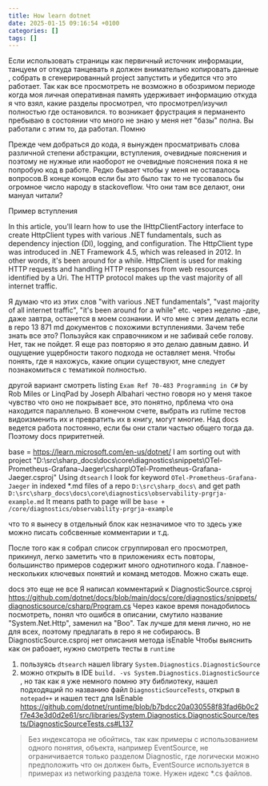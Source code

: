 ```yaml
---
title: How learn dotnet
date: 2025-01-15 09:16:54 +0100
categories: []
tags: []
---
```


Если использовать страницы как первичный источник информации, танцуем от  откуда танцевать я должен внимательно копировать данные , собрать в сгенерированный project запустить и убедится что это работает. Так как все просмотреть не возможно в обозримом периоде когда моя личная оперативная память удерживает информацию откуда я что взял, какие разделы
просмотрел, что просмотрел/изучил полностью  где остановился. то возникает фрустрация
я перманенто пребываю в состоянии что много не знаю у меня нет "базы" полна. Вы работали с этим то, да работал. Помню

Прежде чем добраться до кода, я вынужден просматривать слова различной степени абстракции, вступления, очевидные пояснения и поэтому не нужные или наоборот не очевидные пояснения пока я не попробую код в работе. 
Редко бывает чтобы у меня не оставалось вопросов.В  конце концов если бы это было так то не тусовалось бы огромное число народу в stackoveflow. Что они там все делают, они мануал читали?

Пример вступления

In this article, you'll learn how to use the IHttpClientFactory interface to create HttpClient types with various .NET fundamentals, such as dependency injection (DI), logging, and configuration. The HttpClient type was introduced in .NET Framework 4.5, which was released in 2012. In other words, it's been around for a while. HttpClient is used for making HTTP requests and handling HTTP responses from web resources identified by a Uri. The HTTP protocol makes up the vast majority of all internet traffic.

Я думаю что из этих слов 
"with various .NET fundamentals", "vast majority of all internet traffic", "it's been around for a while" etc.
через неделю -две, даже завтра, останется  в моем сознании.
И что мне с этим делать если в repo 13 871 md документов с похожими вступлениями. 
Зачем тебе знать все это? Пользуйся как справочником и не забивай себе голову. Нет, так не пойдет. Я еще раз повторяю я это делаю давным давно. И ощущение ущербности такого подхода не оставляет меня. Чтобы понять, где я нахожусь, какие опции существуют, мне следует  познакомиться с тематикой полностью.

другой вариант смотреть listing `Exam Ref 70-483 Programming in C#` by Rob Miles or LinqPad by Joseph Albahari
честно говоря но у меня такое чувство что оно не покрывает все, это понятно, прблема что она находится параллельно. В конечном счете, выбрать из rutime  тестов видоизменить их
и превратить их в книгу, могут многие. Над docs ведется работа постоянно, если бы они стали частью общего тогда да. 
Поэтому docs приритетней.  

base = https://learn.microsoft.com/en-us/dotnet/ 
I am sorting out with  project "D:\src\sharp_docs\docs\core\diagnostics\snippets\OTel-Prometheus-Grafana-Jaeger\csharp\OTel-Prometheus-Grafana-Jaeger.csproj"
Using `dtsearch` I look for  keyword `OTel-Prometheus-Grafana-Jaeger` in  indexed *.md files of a repo  `D:\src\sharp_docs\`
and get  path `D:\src\sharp_docs\docs\core\diagnostics\observability-prgrja-example.md`
It means path to page will  be  `base + /core/diagnostics/observability-prgrja-example`

что то я вынесу в отдельный блок как незначимое что то здесь уже можно писать собсвенные комментарии и т.д.

После того как я собрал список сгруппировал его  просмотрел, прикинул, легко заметить что в приложениях есть повторы, большинство примеров содержит много однотипного кода.
Главное- нескольких ключевых понятий и команд  методов.
Можно сжать еще. 

docs это еще не все 
Я напиcал комментарий к DiagnosticSource.csproj  
https://github.com/dotnet/docs/blob/main/docs/core/diagnostics/snippets/diagnosticsource/csharp/Program.cs
Через какое время понадобилось посмотреть, понял что ошибся в описании, смутило название "System.Net.Http", заменил на "Boo". Так лучше для меня лично, но не для всех, поэтому предлагать в repo я не собираюсь.
В DiagnosticSource.csproj   нет описания  метода isEnable 
Чтобы выяснить как он рабоает, нужно смотреть тесты в  `runtime`  
1. пользуясь `dtsearch` нашел library `System.Diagnostics.DiagnosticSource`
2. можно открыть в IDE  `build. -vs System.Diagnostics.DiagnosticSource` , но так как я уже немного помню эту библиотеку, нашел подходящий по названию
файл `DiagnosticSourceTests`, открыл в `notepad++`
и нашел тест для IsEnable
https://github.com/dotnet/runtime/blob/b7bdcc20a030558f83fad6b0c2f7e43e3d0d2e61/src/libraries/System.Diagnostics.DiagnosticSource/tests/DiagnosticSourceTests.cs#L137


> Без индексатора не обойтись, так как примеры c использованием одного понятия, объекта, например EventSource, не ограничивается только  разделом Diagnostic, где логически можно предположить что
он должен быть, EventSource используется в примерах  из networking раздела тоже.
Нужен идекс *.cs файлов. 




